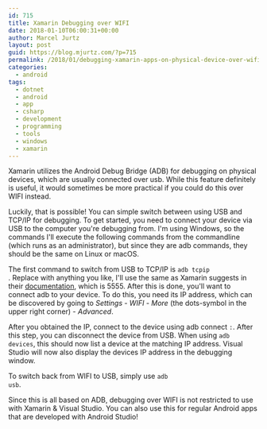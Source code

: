 ```yaml
---
id: 715
title: Xamarin Debugging over WIFI
date: 2018-01-10T06:00:31+00:00
author: Marcel Jurtz
layout: post
guid: https://blog.mjurtz.com/?p=715
permalink: /2018/01/debugging-xamarin-apps-on-physical-device-over-wifi/
categories:
  - android
tags:
  - dotnet
  - android
  - app
  - csharp
  - development
  - programming
  - tools
  - windows
  - xamarin
---
```

Xamarin utilizes the Android Debug Bridge (ADB) for debugging on physical devices, which are usually connected over usb. While this feature definitely is useful, it would sometimes be more practical if you could do this over WIFI instead.

Luckily, that is possible! You can simple switch between using USB and TCP/IP for debugging. To get started, you need to connect your device via USB to the computer you're debugging from. I'm using Windows, so the commands I'll execute the following commands from the commandline (which runs as an administrator), but since they are adb commands, they should be the same on Linux or macOS.

The first command to switch from USB to TCP/IP is <code class="EnlighterJSRAW" data-enlighter-language="generic">adb tcpip <port></code>. Replace <port> with anything you like, I'll use the same as Xamarin suggests in their [documentation](https://developer.xamarin.com/guides/android/getting_started/installation/set_up_device_for_development/), which is 5555. After this is done, you'll want to connect adb to your device. To do this, you need its IP address, which can be discovered by going to _Settings_ - _WIFI_ - _More_ (the dots-symbol in the upper right corner) - _Advanced_.

After you obtained the IP, connect to the device using adb connect <code class="EnlighterJSRAW" data-enlighter-language="generic"><ip>:<port></code>. After this step, you can disconnect the device from USB. When using <code class="EnlighterJSRAW" data-enlighter-language="generic">adb devices</code>, this should now list a device at the matching IP address. Visual Studio will now also display the devices IP address in the debugging window.

To switch back from WIFI to USB, simply use <code class="EnlighterJSRAW" data-enlighter-language="generic">adb usb</code>.

Since this is all based on ADB, debugging over WIFI is not restricted to use with Xamarin & Visual Studio. You can also use this for regular Android apps that are developed with Android Studio!

&nbsp;